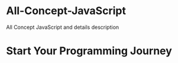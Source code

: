 # All-Concept-JavaScript
All Concept JavaScript and details description

# Start Your Programming Journey
